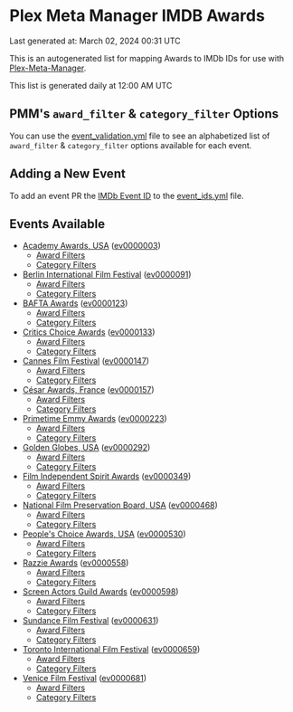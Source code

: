 # Plex Meta Manager IMDB Awards

Last generated at: March 02, 2024 00:31 UTC

This is an autogenerated list for mapping Awards to IMDb IDs for use with [Plex-Meta-Manager](https://github.com/meisnate12/Plex-Meta-Manager).

This list is generated daily at 12:00 AM UTC 

## PMM's `award_filter` & `category_filter` Options

You can use the [event_validation.yml](https://github.com/meisnate12/PMM-IMDb-Awards/blob/master/event_validation.yml) file to see an alphabetized list of `award_filter` & `category_filter` options available for each event.

## Adding a New Event

To add an event PR the [IMDb Event ID](https://www.imdb.com/event/all/) to the [event_ids.yml](https://github.com/meisnate12/PMM-IMDb-Awards/blob/master/event_ids.yml) file.

## Events Available

* [Academy Awards, USA](https://www.imdb.com/event/ev0000003) ([ev0000003](https://github.com/meisnate12/PMM-IMDb-Awards/blob/master/event_validation.yml#L1))
  * [Award Filters](https://github.com/meisnate12/PMM-IMDb-Awards/blob/master/event_validation.yml#L6)
  * [Category Filters](https://github.com/meisnate12/PMM-IMDb-Awards/blob/master/event_validation.yml#L14)
* [Berlin International Film Festival](https://www.imdb.com/event/ev0000091) ([ev0000091](https://github.com/meisnate12/PMM-IMDb-Awards/blob/master/event_validation.yml#L148))
  * [Award Filters](https://github.com/meisnate12/PMM-IMDb-Awards/blob/master/event_validation.yml#L152)
  * [Category Filters](https://github.com/meisnate12/PMM-IMDb-Awards/blob/master/event_validation.yml#L346)
* [BAFTA Awards](https://www.imdb.com/event/ev0000123) ([ev0000123](https://github.com/meisnate12/PMM-IMDb-Awards/blob/master/event_validation.yml#L623))
  * [Award Filters](https://github.com/meisnate12/PMM-IMDb-Awards/blob/master/event_validation.yml#L628)
  * [Category Filters](https://github.com/meisnate12/PMM-IMDb-Awards/blob/master/event_validation.yml#L660)
* [Critics Choice Awards](https://www.imdb.com/event/ev0000133) ([ev0000133](https://github.com/meisnate12/PMM-IMDb-Awards/blob/master/event_validation.yml#L1142))
  * [Award Filters](https://github.com/meisnate12/PMM-IMDb-Awards/blob/master/event_validation.yml#L1145)
  * [Category Filters](https://github.com/meisnate12/PMM-IMDb-Awards/blob/master/event_validation.yml#L1150)
* [Cannes Film Festival](https://www.imdb.com/event/ev0000147) ([ev0000147](https://github.com/meisnate12/PMM-IMDb-Awards/blob/master/event_validation.yml#L1251))
  * [Award Filters](https://github.com/meisnate12/PMM-IMDb-Awards/blob/master/event_validation.yml#L1256)
  * [Category Filters](https://github.com/meisnate12/PMM-IMDb-Awards/blob/master/event_validation.yml#L1418)
* [César Awards, France](https://www.imdb.com/event/ev0000157) ([ev0000157](https://github.com/meisnate12/PMM-IMDb-Awards/blob/master/event_validation.yml#L1643))
  * [Award Filters](https://github.com/meisnate12/PMM-IMDb-Awards/blob/master/event_validation.yml#L1646)
  * [Category Filters](https://github.com/meisnate12/PMM-IMDb-Awards/blob/master/event_validation.yml#L1651)
* [Primetime Emmy Awards](https://www.imdb.com/event/ev0000223) ([ev0000223](https://github.com/meisnate12/PMM-IMDb-Awards/blob/master/event_validation.yml#L1708))
  * [Award Filters](https://github.com/meisnate12/PMM-IMDb-Awards/blob/master/event_validation.yml#L1713)
  * [Category Filters](https://github.com/meisnate12/PMM-IMDb-Awards/blob/master/event_validation.yml#L1720)
* [Golden Globes, USA](https://www.imdb.com/event/ev0000292) ([ev0000292](https://github.com/meisnate12/PMM-IMDb-Awards/blob/master/event_validation.yml#L2921))
  * [Award Filters](https://github.com/meisnate12/PMM-IMDb-Awards/blob/master/event_validation.yml#L2926)
  * [Category Filters](https://github.com/meisnate12/PMM-IMDb-Awards/blob/master/event_validation.yml#L2934)
* [Film Independent Spirit Awards](https://www.imdb.com/event/ev0000349) ([ev0000349](https://github.com/meisnate12/PMM-IMDb-Awards/blob/master/event_validation.yml#L3100))
  * [Award Filters](https://github.com/meisnate12/PMM-IMDb-Awards/blob/master/event_validation.yml#L3103)
  * [Category Filters](https://github.com/meisnate12/PMM-IMDb-Awards/blob/master/event_validation.yml#L3112)
* [National Film Preservation Board, USA](https://www.imdb.com/event/ev0000468) ([ev0000468](https://github.com/meisnate12/PMM-IMDb-Awards/blob/master/event_validation.yml#L3152))
  * [Award Filters](https://github.com/meisnate12/PMM-IMDb-Awards/blob/master/event_validation.yml#L3155)
  * [Category Filters](https://github.com/meisnate12/PMM-IMDb-Awards/blob/master/event_validation.yml#L3157)
* [People's Choice Awards, USA](https://www.imdb.com/event/ev0000530) ([ev0000530](https://github.com/meisnate12/PMM-IMDb-Awards/blob/master/event_validation.yml#L3160))
  * [Award Filters](https://github.com/meisnate12/PMM-IMDb-Awards/blob/master/event_validation.yml#L3163)
  * [Category Filters](https://github.com/meisnate12/PMM-IMDb-Awards/blob/master/event_validation.yml#L3166)
* [Razzie Awards](https://www.imdb.com/event/ev0000558) ([ev0000558](https://github.com/meisnate12/PMM-IMDb-Awards/blob/master/event_validation.yml#L3408))
  * [Award Filters](https://github.com/meisnate12/PMM-IMDb-Awards/blob/master/event_validation.yml#L3411)
  * [Category Filters](https://github.com/meisnate12/PMM-IMDb-Awards/blob/master/event_validation.yml#L3416)
* [Screen Actors Guild Awards](https://www.imdb.com/event/ev0000598) ([ev0000598](https://github.com/meisnate12/PMM-IMDb-Awards/blob/master/event_validation.yml#L3456))
  * [Award Filters](https://github.com/meisnate12/PMM-IMDb-Awards/blob/master/event_validation.yml#L3459)
  * [Category Filters](https://github.com/meisnate12/PMM-IMDb-Awards/blob/master/event_validation.yml#L3461)
* [Sundance Film Festival](https://www.imdb.com/event/ev0000631) ([ev0000631](https://github.com/meisnate12/PMM-IMDb-Awards/blob/master/event_validation.yml#L3487))
  * [Award Filters](https://github.com/meisnate12/PMM-IMDb-Awards/blob/master/event_validation.yml#L3490)
  * [Category Filters](https://github.com/meisnate12/PMM-IMDb-Awards/blob/master/event_validation.yml#L3540)
* [Toronto International Film Festival](https://www.imdb.com/event/ev0000659) ([ev0000659](https://github.com/meisnate12/PMM-IMDb-Awards/blob/master/event_validation.yml#L3652))
  * [Award Filters](https://github.com/meisnate12/PMM-IMDb-Awards/blob/master/event_validation.yml#L3655)
  * [Category Filters](https://github.com/meisnate12/PMM-IMDb-Awards/blob/master/event_validation.yml#L3705)
* [Venice Film Festival](https://www.imdb.com/event/ev0000681) ([ev0000681](https://github.com/meisnate12/PMM-IMDb-Awards/blob/master/event_validation.yml#L3775))
  * [Award Filters](https://github.com/meisnate12/PMM-IMDb-Awards/blob/master/event_validation.yml#L3780)
  * [Category Filters](https://github.com/meisnate12/PMM-IMDb-Awards/blob/master/event_validation.yml#L4113)
